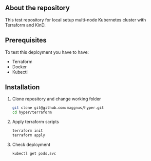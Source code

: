 ## About the repository
This test repository for local setup multi-node Kubernetes cluster with Terraform and KinD.

## Prerequisites
To test this deployment you have to have:
- Terraform
- Docker
- Kubectl

## Installation

1. Clone repository and change working folder
    ```sh
    git clone git@github.com:maggnus/hyper.git
    cd hyper/terraform
    ```
2. Apply terraform scripts
   ```sh
   terraform init
   terraform apply
   ```
3. Check deployment
    ```sh
    kubectl get pods,svc
    ```


